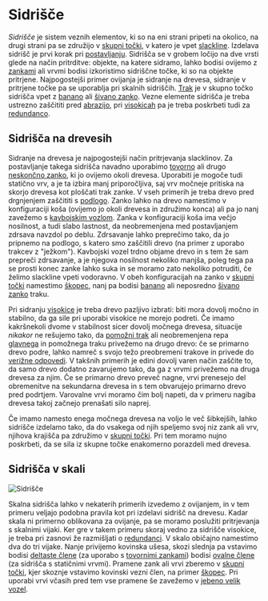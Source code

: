 # Sidrišče

_Sidrišče_ je sistem veznih elementov, ki so na eni strani pripeti na okolico, na drugi strani pa se združijo v [skupni točki](skupna-tocka), v katero je vpet [slackline](slackline). Izdelava sidrišč je prvi korak pri [postavljanju](postavljanje). Sidrišča se v grobem ločijo na dve vrsti glede na način pritrditve: objekte, na katere sidramo, lahko bodisi ovijemo z [zankami](neskoncna-zanka) ali vrvmi bodisi izkoristimo sidriščne točke, ki so na objekte pritrjene. Najpogostejši primer ovijanja je sidranje na drevesa, sidranje v pritrjene točke pa se uporablja pri skalnih sidriščih. [Trak](trak) je v skupno točko sidrišča vpet z [banano](banana) ali [šivano zanko](sivana-zanka). Vezne elemente sidrišča je treba ustrezno zaščititi pred [abrazijo](abrazija), pri [visokicah](visokica) pa je treba poskrbeti tudi za [redundanco](redundanca).

## Sidrišča na drevesih

Sidranje na drevesa je najpogostejši način pritrjevanja slacklinov. Za postavljanje takega sidrišča navadno uporabimo [tovorno](tovorna-zanka) ali drugo [neskončno zanko](neskoncna-zanka), ki jo ovijemo okoli drevesa. Uporabiti je mogoče tudi statično vrv, a je ta izbira manj priporočljiva, saj vrv močneje pritiska na skorjo drevesa kot ploščati trak zanke. V vseh primerih je treba drevo pred drgnjenjem zaščititi s [podlogo](podloga). Zanko lahko na drevo namestimo v konfiguraciji koša (ovijemo jo okoli drevesa in združimo konca) ali pa jo nanj zavežemo s [kavbojskim vozlom](kavbojski-vozel). Zanka v konfiguraciji koša ima večjo nosilnost, a tudi slabo lastnost, da neobremenjena med postavljanjem zdrsava navzdol po deblu. Zdrsavanje lahko preprečimo tako, da jo pripnemo na podlogo, s katero smo zaščitili drevo (na primer z uporabo trakcev z "ježkom"). Kavbojski vozel trdno objame drevo in s tem že sam prepreči zdrsavanje, a je njegova nosilnost nekoliko manjša, poleg tega pa se prosti konec zanke lahko suka in se moramo zato nekoliko potruditi, če želimo slackline vpeti vodoravno. V obeh konfiguracijah na zanko v [skupni točki](skupna-tocka) namestimo [škopec](skopec), nanj pa bodisi [banano](banana) ali neposredno [šivano zanko](sivana-zanka) traku.

Pri sidranju [visokice](visokica) je treba drevo pazljivo izbrati: biti mora dovolj močno in stabilno, da ga sile pri uporabi visokice ne morejo podreti. Če imamo kakršnekoli dvome v stabilnost sicer dovolj močnega drevesa, situacije _nikakor_ ne rešujemo tako, da [pomožni trak](pomozni-trak) ali neobremenjena repa [glavnega](glavni-trak) in pomožnega traku privežemo na drugo drevo: če se primarno drevo podre, lahko namreč s svojo težo preobremeni trakove in privede do [verižne odpovedi](verizna-odpoved). V takšnih primerih je edini dovolj varen način zaščite to, da samo drevo dodatno zavarujemo tako, da ga z vrvmi privežemo na druga drevesa za njim. Če se primarno drevo preveč nagne, vrvi prenesejo del obremenitve na sekundarna drevesa in s tem obvarujejo primarno drevo pred podrtjem. Varovalne vrvi moramo čim bolj napeti, da v primeru nagiba drevesa takoj začnejo prenašati silo naprej.

Če imamo namesto enega močnega drevesa na voljo le več šibkejših, lahko sidrišče izdelamo tako, da do vsakega od njih speljemo svoj niz zank ali vrv, njihova krajišča pa združimo v [skupni točki](skupna-tocka). Pri tem moramo nujno poskrbeti, da se sila iz skupne točke enakomerno porazdeli med drevesa.

## Sidrišča v skali

![Sidrišče](images/sidrisce.jpg)

Skalna sidrišča lahko v nekaterih primerih izvedemo z ovijanjem, in v tem primeru veljajo podobna pravila kot pri izdelavi sidrišč na drevesu. Kadar skala ni primerno oblikovana za ovijanje, pa se moramo poslužiti pritrjevanja s skalnimi vijaki. Ker gre v takem primeru skoraj vedno za sidrišče visokice, je treba pri zasnovi že razmišljati o [redundanci](redundanca). V skalo običajno namestimo dva do tri vijake. Nanje privijemo kovinska ušesa, skozi slednja pa vstavimo bodisi [deltaste člene](deltasti-clen) (za uporabo s [tovornimi zankami](tovorna-zanka)) bodisi [ovalne člene](ovalni-clen) (za sidrišča s statičnimi vrvmi). Pramene zank ali vrvi zberemo v [skupni točki](skupna-tocka), kjer skoznje vstavimo kovinski vezni člen, na primer [škopec](skopec). Pri uporabi vrvi včasih pred tem vse pramene še zavežemo v [jebeno velik vozel](jebeno-velik-vozel).
